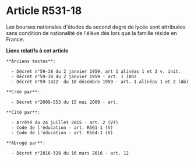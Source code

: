 # Article R531-18

Les bourses nationales d'études du second degré de lycée sont attribuées sans condition de nationalité de l'élève dès lors
que la famille réside en France.

**Liens relatifs à cet article**

	**Anciens textes**:

	  - Décret n°59-38 du 2 janvier 1959, art 1 alinéas 1 et 2 v. init.
	  - Décret n°59-38 du 2 janvier 1959 - art. 1 (Ab)
	  - Décret n°59-1422  du 18 décembre 1959 - art. 1 alinéas 1 et 2 (Ab)

	**Créé par**:

	  - Décret n°2009-553 du 15 mai 2009 - art.

	**Cité par**:

	  - Arrêté du 24 juillet 2015 - art. 2 (VT)
	  - Code de l'éducation - art. R561-1 (V)
	  - Code de l'éducation - art. R564-1 (V)

	**Abrogé par**:

	  - Décret n°2016-328 du 16 mars 2016 - art. 12
